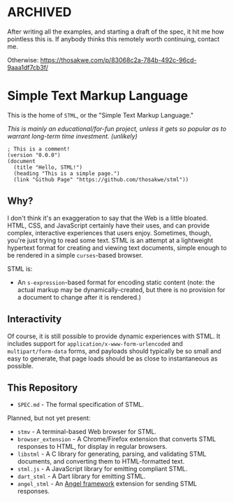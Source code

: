 # ARCHIVED
After writing all the examples, and starting a draft of the spec, it hit me how pointless this is. If anybody thinks this remotely worth continuing, contact me.

Otherwise: https://thosakwe.com/p/83068c2a-784b-492c-96cd-9aaa1df7cb3f/

# Simple Text Markup Language
This is the home of `STML`, or the "Simple Text Markup Language."

*This is mainly an educational/for-fun project,
unless it gets so popular as to warrant long-term time investment. (unlikely)*

```stml
; This is a comment!
(version "0.0.0")
(document
  (title "Hello, STML!")
  (heading "This is a simple page.")
  (link "Github Page" "https://github.com/thosakwe/stml"))
```

## Why?
I don't think it's an exaggeration to say that the Web is a little bloated.
HTML, CSS, and JavaScript certainly have their uses, and can provide complex,
interactive experiences that users enjoy. Sometimes, though, you're just trying
to read some text. STML is an attempt at a lightweight hypertext format for creating
and viewing text documents, simple enough to be rendered in a simple `curses`-based
browser.

STML is:
* An `s-expression`-based format for encoding static content (note: the
actual markup may be dynamically-created, but there is no provision for a
document to change after it is rendered.)

## Interactivity
Of course, it is still possible to provide dynamic experiences with STML. It includes
support for `application/x-www-form-urlencoded` and `multipart/form-data` forms, and
payloads should typically be so small and easy to generate, that page loads should be
as close to instantaneous as possible.

## This Repository
* `SPEC.md` - The formal specification of STML.

Planned, but not yet present:

* `stmv` - A terminal-based Web browser for STML.
* `browser_extension` - A Chrome/Firefox extension that converts
STML responses to HTML, for display in regular browsers.
* `libstml` - A C library for generating, parsing, and validating
STML documents, and converting them to HTML-formatted text.
* `stml.js` - A JavaScript library for emitting compliant STML.
* `dart_stml` - A Dart library for emitting STML.
* `angel_stml` - An [Angel framework](https:/angel-dart-dev)
extension for sending STML responses.
